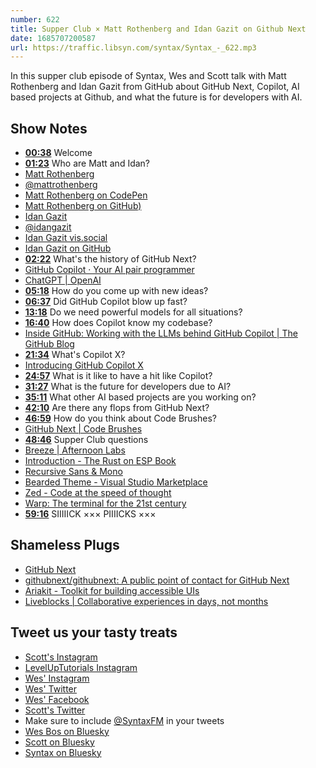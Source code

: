 ```yaml
---
number: 622
title: Supper Club × Matt Rothenberg and Idan Gazit on Github Next
date: 1685707200587
url: https://traffic.libsyn.com/syntax/Syntax_-_622.mp3
---
```


In this supper club episode of Syntax, Wes and Scott talk with Matt Rothenberg and Idan Gazit from GitHub about GitHub Next, Copilot, AI based projects at Github, and what the future is for developers with AI.

## Show Notes

* **[00:38](#t=00:38)** Welcome
* **[01:23](#t=01:23)** Who are Matt and Idan?
* [Matt Rothenberg](https://mattrothenberg.com/)
* [@mattrothenberg](https://twitter.com/mattrothenberg)
* [Matt Rothenberg on CodePen](https://codepen.io/mattrothenberg)
* [Matt Rothenberg on GitHub)](https://github.com/mattrothenberg)
* [Idan Gazit](https://gazit.me/)
* [@idangazit](https://twitter.com/idangazit)
* [Idan Gazit vis.social](https://vis.social/@idan)
* [Idan Gazit on GitHub](https://github.com/idan)
* **[02:22](#t=02:22)** What's the history of GitHub Next?
* [GitHub Copilot · Your AI pair programmer](https://github.com/features/copilot)
* [ChatGPT | OpenAI](https://chat.openai.com/auth/login?next=/)
* **[05:18](#t=05:18)** How do you come up with new ideas?
* **[06:37](#t=06:37)** Did GitHub Copilot blow up fast?
* **[13:18](#t=13:18)** Do we need powerful models for all situations?
* **[16:40](#t=16:40)** How does Copilot know my codebase?
* [Inside GitHub: Working with the LLMs behind GitHub Copilot | The GitHub Blog](https://github.blog/2023-05-17-inside-github-working-with-the-llms-behind-github-copilot/)
* **[21:34](#t=21:34)** What's Copilot X?
* [Introducing GitHub Copilot X](https://github.com/features/preview/copilot-x)
* **[24:57](#t=24:57)** What is it like to have a hit like Copilot?
* **[31:27](#t=31:27)** What is the future for developers due to AI?
* **[35:11](#t=35:11)** What other AI based projects are you working on?
* **[42:10](#t=42:10)** Are there any flops from GitHub Next?
* **[46:59](#t=46:59)** How do you think about Code Brushes?
* [GitHub Next | Code Brushes](https://githubnext.com/projects/code-brushes/)
* **[48:46](#t=48:46)** Supper Club questions
* [Breeze | Afternoon Labs](https://www.afternoonlabs.com/breeze/)
* [Introduction - The Rust on ESP Book](https://esp-rs.github.io/book/)
* [Recursive Sans & Mono](https://www.recursive.design/)
* [Bearded Theme - Visual Studio Marketplace](https://marketplace.visualstudio.com/items?itemName=BeardedBear.beardedtheme)
* [Zed - Code at the speed of thought](https://zed.dev/)
* [Warp: The terminal for the 21st century](https://www.warp.dev/)
* **[59:16](#t=59:16)** SIIIIICK ××× PIIIICKS ×××

## Shameless Plugs

* [GitHub Next](https://githubnext.com/)
* [githubnext/githubnext: A public point of contact for GitHub Next](https://github.com/githubnext/githubnext)
* [Ariakit - Toolkit for building accessible UIs](https://ariakit.org/)
* [Liveblocks | Collaborative experiences in days, not months](https://liveblocks.io/)

## Tweet us your tasty treats

* [Scott's Instagram](https://www.instagram.com/stolinski/)
* [LevelUpTutorials Instagram](https://www.instagram.com/LevelUpTutorials/)
* [Wes' Instagram](https://www.instagram.com/wesbos/)
* [Wes' Twitter](https://twitter.com/wesbos)
* [Wes' Facebook](https://www.facebook.com/wesbos.developer)
* [Scott's Twitter](https://twitter.com/stolinski)
* Make sure to include [@SyntaxFM](https://twitter.com/SyntaxFM) in your tweets
* [Wes Bos on Bluesky](https://bsky.app/profile/syntax.fm/wesbos.com)
* [Scott on Bluesky](https://bsky.app/profile/tolin.ski)
* [Syntax on Bluesky](https://bsky.app/profile/syntax.fm)
